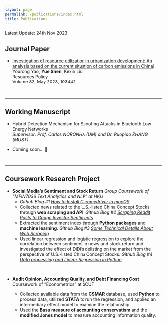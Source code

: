 ```yaml
---
layout: page
permalink: /publications/index.html
title: Publications
---
```


Latest Update: 24th Nov 2023

## Journal Paper

- [Investigation of resource utilization in urbanization development: An analysis based on the current situation of carbon emissions in China](https://www.sciencedirect.com/science/article/abs/pii/S0301420723001502))<br>Yourong Yao, **Yue Shen**, Kexin Liu<br>Resources Policy<br>Volume 82, May 2023, 103442

  <br>

---

## Working Manuscript

- Hybrid Detection Mechanism for Spoofing Attacks in Bluetooth Low Energy Networks<br>*Supervisor: Prof. Carlos NORONHA (UM) and Dr. Ruopiao ZHANG (MUST)*
- Coming soon... 🚀

  <br>

---

## Coursework Research Project

- **Social Media’s Sentiment and Stock Return** *Group Coursework of “MFIN7036 Text Analytics and NLP” at HKU*
  - *Github Blog #1 [How to Install Chromedriver in macOS](https://buehlmaier.github.io/MFIN7036-student-blog-2023-02/how-to-install-chromedriver-in-macos-by-group-nlp-intelligence.html)*
  - Collected news related to the U.S.-listed China Concept Stocks through **web scraping and API**. *Github Blog #2 [Scraping Reddit Posts to Gauge Investor Sentiments](https://buehlmaier.github.io/MFIN7036-student-blog-2023-02/scraping-reddit-posts-to-gauge-investor-sentiments-by-group-nlp-intelligence.html)*
  - Extracted the sentiment index through **Python packages** and **machine learning**. *Github Blog #3 [Some Technical Details About Web Scraping](https://buehlmaier.github.io/MFIN7036-student-blog-2023-02/some-technical-details-about-web-scraping-by-group-nlp-intelligence.html)*
  - Used linear regression and logistic regression to explore the correlation between sentiment in news and stock return and investigated the effect of DiDi’s delisting on the market from the perspective of U.S.-listed China Concept Stocks. *Github Blog #4 [Data processing and Linear Regression in Python](https://buehlmaier.github.io/MFIN7036-student-blog-2023-02/data-processing-and-linear-regression-in-python-by-group-nlp-intelligence.html)*
<br>

- **Audit Opinion, Accounting Quality, and Debt Financing Cost**<br>Coursework of “Econometrics” at SCUT
  - Collected available data from the **CSMAR** database, used **Python** to process data, utilized **STATA** to run the regression, and applied an intermediary effect model to examine the relationship.
  - Used the **Basu measure of accounting conservatism** and the **modified Jones model** to measure accounting information quality.

  <br>
